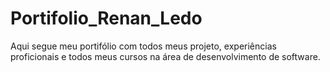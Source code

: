 # Portifolio_Renan_Ledo
 Aqui segue meu portifólio com todos meus projeto, experiências proficionais e todos meus cursos na área de desenvolvimento de software.
